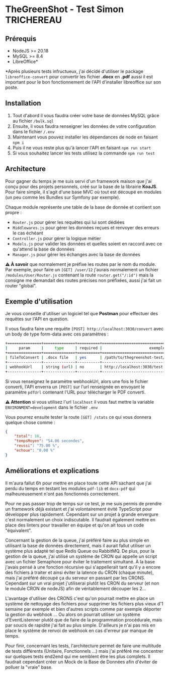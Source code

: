 # TheGreenShot - Test Simon TRICHEREAU

## Prérequis

- NodeJS >= 20.18
- MySQL >= 8.4
- LibreOffice*

*Après plusieurs tests infructueux, j'ai décidé d'utiliser le package `libreoffice-convert` pour convertir les fichier **.docx** en **.pdf** aussi il est important pour le bon fonctionnement de l'API d'installer libreoffice sur son poste.

## Installation

1. Tout d'abord il vous faudra créer votre base de données MySQL grâce au fichier `/bulk.sql`
2. Ensuite, il vous faudra renseigner les données de votre configuration dans le fichier `/.env`
3. Maintenant vous pouvez installer les dépendances de node en faisant `npm i`
4. Puis il ne vous reste plus qu'à lancer l'API en faisant `npm run start`
5. Si vous souhaitez lancer les tests utilisez la commande `npm run test`

## Architecture

Pour gagner du temps je me suis servi d'un framework maison que j'ai conçu pour des projets personnels, créé sur la base de la librairie **KoaJS**. Pour faire simple, il s'agit d'une base MVC où tout est découpé en modules (un peu comme les Bundles sur Symfony par exemple).

Chaque module représente une table de la base de donnée et contient son propre :

- `Router.js` pour gérer les requêtes qui lui sont dédiées
- `Middlewares.js` pour gérer les données reçues et renvoyer des erreurs le cas échéant
- `Controller.js` pour gérer la logique métier
- `Models.js` pour valider les données et quelles soient en raccord avec ce qu'attend la base de données
- `Manager.js` pour gérer les échanges avec la base de données

**⚠️ À savoir** que normalement je préfixe les routes par le nom du module. Par exemple, pour faire un `[GET] /user/12` j'aurais normalement un fichier `/modules/User/Router.js` contenant la route `router.get("/:id")` mais la consigne me demandait des routes précises non préfixées, aussi j'ai fait un router "global".

## Exemple d'utilisation

Je vous conseille d'utiliser un logiciel tel que **Postman** pour effectuer des requêtes sur l'API en question.

Il vous faudra faire une requête `[POST] http://localhost:3030/convert` avec un body de type form-data avec ces paramètres :

```bash
+===============+==============+==========+=================================================+
|     param     |     type     | required |                     exemple                     |
+===============+==============+==========+=================================================+
| fileToConvert | .docx file   | yes      | /path/to/thegreenshot-test/tests/assets/cv.docx |
+---------------+--------------+----------+-------------------------------------------------+
| webhookUrl    | string (url) | no       | http://localhost:3030/test                      |
+---------------+--------------+----------+-------------------------------------------------+
```

Si vous renseignez le paramètre webhookUrl, alors une fois le fichier converti, l'API enverra un `[POST]` sur l'url renseignée en envoyant le paramètre `pdfUrl` contenant l'URL pour télécharger le PDF converti.

**⚠️ Attention** si vous utilisez l'url `localhost` il vous faut mettre la variable `ENVIRONMENT=development` dans le fichier `.env`

Vous pourrez ensuite tester la route `[GET] /stats` ce qui vous donnera quelque chose comme :

```json
{
    "total": 16,
    "tempsMoyen": "54.06 secondes",
    "reussi": "75.00 %",
    "echoue": "0.00 %"
}
```

## Améliorations et explications

Il m'aura fallut 6h pour mettre en place toute cette API sachant que j'ai perdu du temps en testant les modules `pdf-lib` et `docx-pdf` qui malheureusement n'ont pas fonctionnés correctement. 

Pour ne pas passer trop de temps sur ce test, je me suis permis de prendre un framework déjà existant et j'ai volontairement évité TypeScript pour développer plus rapidement. Cependant sur un projet à grande envergure c'est normalement un choix indiscutable. Il faudrait également mettre en place des linters pour travailler en équipe et qu'on ait tous un code "équivalent".

Concernant la gestion de la queue, j'ai préféré faire au plus simple en utilisant la base de données directement, mais il aurait fallut utiliser un système plus adapté tel que Redis Queue ou RabbitMQ. De plus, pour la gestion de la queue, j'ai utilisé un système de CRON qui appelle un script avec un fichier Semaphore pour éviter le traitement simultané. À la base j'avais pensé à une fonction récursive qui s'appellerait tant qu'il y a encore des fichiers à traiter et ainsi éviter la latence du CRON (chaque minute), mais j'ai préféré découpé ça du serveur en passant par les CRONS. Cependant sur un vrai projet j'utiliserai plutôt les CRON du serveur (et non le module CRON de nodeJS) afin de véritablement découper les 2...

L'avantage d'utiliser des CRONS c'est qu'on pourrait mettre en place un système de nettoyage des fichiers pour supprimer les fichiers plus vieux d'1 semaine par exemple et bien d'autres scripts comme par exemple déporter la gestion du webhook ... Ou alors on pourrait utiliser un système d'EventListenner plutôt que de faire de la programmation procédurale, mais par soucis de rapidité j'ai fait au plus simple. D'ailleurs je n'ai pas mis en place le système de renvoi de webhook en cas d'erreur par manque de temps.

Pour finir, concernant les tests, l'architecture permet de faire une multitude de tests différents (Unitaire, Fonctionnels ...) mais j'ai préféré me concentrer sur quelques tests end2end qui me semblent être les plus complets. Il faudrait cependant créer un Mock de la Base de Données afin d'éviter de polluer la "vraie" base. 